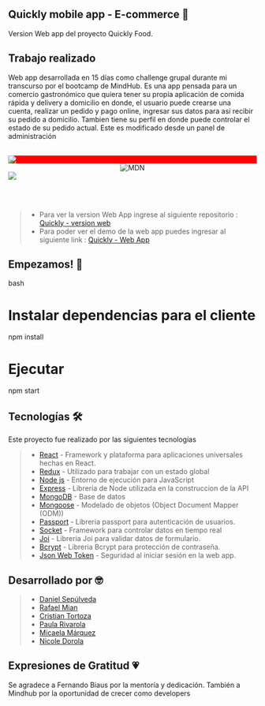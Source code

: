 ## Quickly mobile app - E-commerce 🍔
Version Web app del proyecto Quickly Food.

## Trabajo realizado
Web app desarrollada en 15 días como challenge grupal durante mi transcurso por el bootcamp de MindHub. Es una app pensada para un comercio gastronómico que quiera tener su propia aplicación de comida rápida y delivery a domicilio en donde, el usuario puede crearse una cuenta, realizar un pedido y pago online, ingresar sus datos para asi recibir su pedido a domicilio. Tambien tiene su perfil en donde puede controlar el estado de su pedido actual. Este es modificado desde un panel de administración
<br></br>

  <div style="text-align: center; background: red;">
  <img src="https://camo.githubusercontent.com/f6208d0472cf84e4ff3f8256a7f8f9094549a35f73c859fdfa51e55efaa7d4b2/68747470733a2f2f6d656469612e67697068792e636f6d2f6d656469612f3464656458354b63633837493062727461672f67697068792e676966" style="display: block; margin: auto;">
</div>

<div style="display: flex; justify-content: center; width: 100%">
<img src="https://camo.githubusercontent.com/f6208d0472cf84e4ff3f8256a7f8f9094549a35f73c859fdfa51e55efaa7d4b2/68747470733a2f2f6d656469612e67697068792e636f6d2f6d656469612f3464656458354b63633837493062727461672f67697068792e676966" alt="MDN">
</div>
  
  <div style="text-align: center;">
  <img src="https://camo.githubusercontent.com/f6208d0472cf84e4ff3f8256a7f8f9094549a35f73c859fdfa51e55efaa7d4b2/68747470733a2f2f6d656469612e67697068792e636f6d2f6d656469612f3464656458354b63633837493062727461672f67697068792e676966" style="display: block; margin: auto;">
</div>

<br></br>
>- Para ver la version Web App ingrese al siguiente repositorio : [Quickly - version web](https://github.com/Paularivarola/e-comerce-quickly)
>- Para poder ver el demo de la web app puedes ingresar al siguiente link : [Quickly - Web App](https://quickly-food.herokuapp.com/)


## Empezamos! 🚀

bash
# Instalar dependencias para el cliente
npm install

# Ejecutar
npm start


## Tecnologías 🛠️
Este proyecto fue realizado por las siguientes tecnologías

>- [React](https://docs.expo.dev/) - Framework y plataforma para aplicaciones universales hechas en React.
>- [Redux](https://redux.js.org/) - Utilizado para trabajar con un estado global
>- [Node js](https://nodejs.org/es/) - Entorno de ejecución para JavaScript
>- [Express](https://expressjs.com/es/) - Librería de Node utilizada en la construccion de la API
>- [MongoDB](https://www.mongodb.com/) - Base de datos
>- [Mongoose](https://mongoosejs.com/) - Modelado de objetos (Object Document Mapper (ODM))
>- [Passport](https:///) - Libreria passport para autenticación de usuarios.
>- [Socket](https://socket.io/) - Framework para controlar datos en tiempo real
>- [Joi](https:///) - Libreria Joi para validar datos de formulario.
>- [Bcrypt](https:///) - Libreria Bcrypt para protección de contraseña.
>- [Json Web Token](https:///) - Seguridad al iniciar sesión en la web app.


## Desarrollado por 🤓
>- [Daniel Sepúlveda](https://github.com/DanSepulveda)
>- [Rafael Mian](https://github.com/rafaelmian1)
>- [Cristian Tortoza](https://github.com/CristianTortoza)
>- [Paula Rivarola](https://github.com/Paularivarola)
>- [Micaela Márquez](https://github.com/Ndorola)
>- [Nicole Dorola](https://github.com/Ndorola)


## Expresiones de Gratitud 💗
Se agradece a Fernando Biaus por la mentoría y dedicación.
También a Mindhub por la oportunidad de crecer como developers
